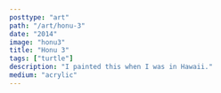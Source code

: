 ```yaml
---
posttype: "art"
path: "/art/honu-3"
date: "2014"
image: "honu3"
title: "Honu 3"
tags: ["turtle"]
description: "I painted this when I was in Hawaii."
medium: "acrylic"
---
```

